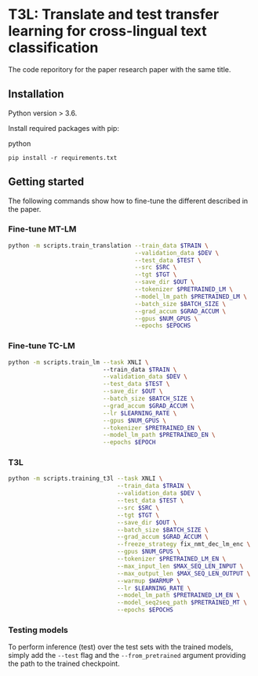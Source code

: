 # T3L: Translate and test transfer learning for cross-lingual text classification

The code reporitory for the paper research paper with the same title.

## Installation

Python version > 3.6.

Install required packages with pip:

python
```
pip install -r requirements.txt
```

## Getting started

The following commands show how to fine-tune the different
described in the paper.

### Fine-tune MT-LM
```bash
python -m scripts.train_translation --train_data $TRAIN \
                                    --validation_data $DEV \
                                    --test_data $TEST \
                                    --src $SRC \
                                    --tgt $TGT \
                                    --save_dir $OUT \
                                    --tokenizer $PRETRAINED_LM \
                                    --model_lm_path $PRETRAINED_LM \
                                    --batch_size $BATCH_SIZE \
                                    --grad_accum $GRAD_ACCUM \
                                    --gpus $NUM_GPUS \
                                    --epochs $EPOCHS
```

### Fine-tune TC-LM

```bash
python -m scripts.train_lm --task XNLI \ 
                           --train_data $TRAIN \
                           --validation_data $DEV \
                           --test_data $TEST \
                           --save_dir $OUT \
                           --batch_size $BATCH_SIZE \
                           --grad_accum $GRAD_ACCUM \
                           --lr $LEARNING_RATE \
                           --gpus $NUM_GPUS \
                           --tokenizer $PRETRAINED_EN \
                           --model_lm_path $PRETRAINED_EN \
                           --epochs $EPOCH
```


### T3L
```bash
python -m scripts.training_t3l --task XNLI \
                               --train_data $TRAIN \
                               --validation_data $DEV \
                               --test_data $TEST \
                               --src $SRC \
                               --tgt $TGT \
                               --save_dir $OUT \
                               --batch_size $BATCH_SIZE \
                               --grad_accum $GRAD_ACCUM \
                               --freeze_strategy fix_nmt_dec_lm_enc \
                               --gpus $NUM_GPUS \
                               --tokenizer $PRETRAINED_LM_EN \
                               --max_input_len $MAX_SEQ_LEN_INPUT \
                               --max_output_len $MAX_SEQ_LEN_OUTPUT \
                               --warmup $WARMUP \
                               --lr $LEARNING_RATE \
                               --model_lm_path $PRETRAINED_LM_EN \
                               --model_seq2seq_path $PRETRAINED_MT \
                               --epochs $EPOCHS

```

### Testing models

To perform inference (test) over the test sets with the trained
models, simply add the `--test` flag and the `--from_pretrained` argument
providing the path to the trained checkpoint.